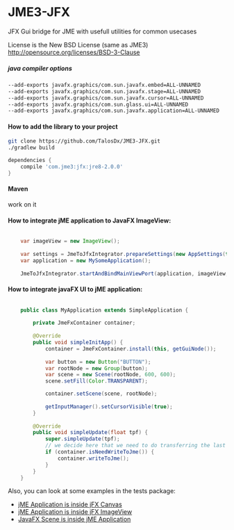 JME3-JFX
========

JFX Gui bridge for JME with usefull utilities for common usecases

License is the New BSD License (same as JME3) 
http://opensource.org/licenses/BSD-3-Clause

##### java compiler options
```bash
--add-exports javafx.graphics/com.sun.javafx.embed=ALL-UNNAMED 
--add-exports javafx.graphics/com.sun.javafx.stage=ALL-UNNAMED 
--add-exports javafx.graphics/com.sun.javafx.cursor=ALL-UNNAMED 
--add-exports javafx.graphics/com.sun.glass.ui=ALL-UNNAMED 
--add-exports javafx.graphics/com.sun.javafx.application=ALL-UNNAMED
```

#### How to add the library to your project

```bash
git clone https://github.com/TalosDx/JME3-JFX.git
./gradlew build
```

```groovy
dependencies {
    compile 'com.jme3:jfx:jre8-2.0.0'
}
```
    
#### Maven

work on it

#### How to integrate jME application to JavaFX ImageView:

```java

    var imageView = new ImageView();
        
    var settings = JmeToJfxIntegrator.prepareSettings(new AppSettings(true), 60);
    var application = new MySomeApplication();
    
    JmeToJfxIntegrator.startAndBindMainViewPort(application, imageView, Thread::new);
```

#### How to integrate javaFX UI to jME application:

```java

    public class MyApplication extends SimpleApplication {
    
        private JmeFxContainer container;
        
        @Override
        public void simpleInitApp() {
            container = JmeFxContainer.install(this, getGuiNode());
    
            var button = new Button("BUTTON");
            var rootNode = new Group(button);
            var scene = new Scene(rootNode, 600, 600);
            scene.setFill(Color.TRANSPARENT);

            container.setScene(scene, rootNode);
            
            getInputManager().setCursorVisible(true);
        }
    
        @Override
        public void simpleUpdate(float tpf) {
            super.simpleUpdate(tpf);
            // we decide here that we need to do transferring the last frame from javaFX to jME
            if (container.isNeedWriteToJme()) {
                container.writeToJme();
            }
        }
    }
```

Also, you can look at some examples in the tests package:

* [jME Application is inside jFX Canvas](https://github.com/JavaSaBr/JME3-JFX/blob/master/src/test/java/com/jme3x/jfx/TestJmeToJFXCanvas.java)
* [jME Application is inside jFX ImageView](https://github.com/JavaSaBr/JME3-JFX/blob/master/src/test/java/com/jme3x/jfx/TestJmeToJFXImageView.java)
* [JavaFX Scene is inside jME Application](https://github.com/JavaSaBr/JME3-JFX/blob/master/src/test/java/com/jme3x/jfx/TestJavaFxInJme.java)
